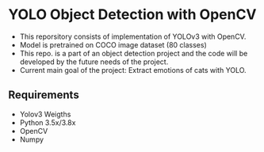 # YOLO Object Detection with OpenCV
 
- This reporsitory consists of implementation of YOLOv3 with OpenCV.
- Model is pretrained on COCO image dataset (80 classes)
- This repo. is a part of an object detection project and the code will be developed by the future needs of the project.
- Current main goal of the project: Extract emotions of cats with YOLO.



## Requirements
- Yolov3 Weigths 
- Python 3.5x/3.8x
- OpenCV
- Numpy
